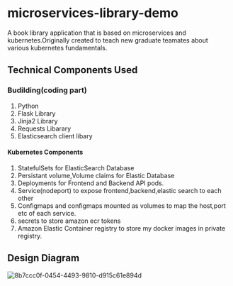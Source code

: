 # microservices-library-demo
A book library application that is based on microservices and kubernetes.Originally created to teach new graduate teamates about various kubernetes fundamentals.

## Technical Components Used
### Budilding(coding part)
1. Python
2. Flask Library  
3. Jinja2 Library  
4. Requests Libarary  
5. Elasticsearch client libary  

#### Kubernetes Components
1. StatefulSets for ElasticSearch Database
2. Persistant volume,Volume claims for Elastic Database
3. Deployments for Frontend and Backend API pods. 
4. Service(nodeport) to expose frontend,backend,elastic search to each other
5. Configmaps and configmaps mounted as volumes to map the host,port etc of each service.
6. secrets to store amazon ecr tokens
7. Amazon Elastic Container registry to store my docker images in private registry.

## Design Diagram
![8b7ccc0f-0454-4493-9810-d915c61e894d](https://user-images.githubusercontent.com/76769697/207285899-7e541152-c372-46f3-a7de-727da9292906.png)

